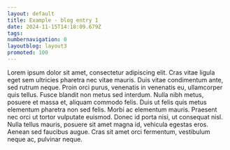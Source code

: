```yaml
---
layout: default
title: Example - blog entry 1
date: 2024-11-15T14:18:09.679Z
tags:
numbernavigation: 0
layoutblog: layout3
promoted: 100
---
```

Lorem ipsum dolor sit amet, consectetur adipiscing elit. Cras vitae ligula eget sem ultricies pharetra nec vitae mauris. Duis vitae condimentum ante, sed rutrum neque. Proin orci purus, venenatis in venenatis eu, ullamcorper quis tellus. Fusce blandit non metus sed interdum. Nulla nibh metus, posuere et massa et, aliquam commodo felis. Duis ut felis quis metus elementum pharetra non sed felis. Morbi ac elementum mauris. Praesent nec orci ut tortor vulputate euismod. Donec id porta nisi, ut consequat nisl. Nulla tellus mauris, posuere sit amet magna id, vehicula egestas eros. Aenean sed faucibus augue. Cras sit amet orci fermentum, vestibulum neque ac, pulvinar neque.